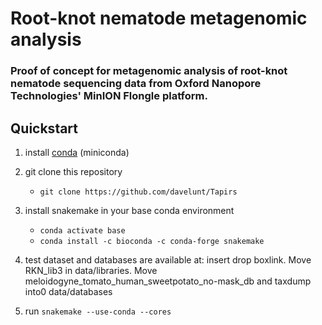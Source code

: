 # Root-knot nematode metagenomic analysis
### Proof of concept for metagenomic analysis of root-knot nematode sequencing data from Oxford Nanopore Technologies' MinION Flongle platform.

## Quickstart

1. install [conda](https://docs.conda.io/projects/conda/en/latest/user-guide/install/) (miniconda)

2. git clone this repository
    - `git clone https://github.com/davelunt/Tapirs`
    
3. install snakemake in your base conda environment
    - `conda activate base`
    - `conda install -c bioconda -c conda-forge snakemake`
    
4. test dataset and databases are available at: insert drop boxlink. Move RKN_lib3 in data/libraries. Move meloidogyne_tomato_human_sweetpotato_no-mask_db and taxdump into0 data/databases

5. run `snakemake --use-conda --cores`
